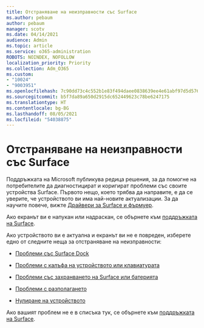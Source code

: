 ```yaml
---
title: Отстраняване на неизправности със Surface
ms.author: pebaum
author: pebaum
manager: scotv
ms.date: 04/14/2021
audience: Admin
ms.topic: article
ms.service: o365-administration
ROBOTS: NOINDEX, NOFOLLOW
localization_priority: Priority
ms.collection: Adm_O365
ms.custom:
- "10024"
- "9003951"
ms.openlocfilehash: 7c90dd73c4c552b1e83f494daee0838639ee4e61abf97d5d576f88ded9a4c631
ms.sourcegitcommit: b5f7da89a650d2915dc652449623c78be6247175
ms.translationtype: HT
ms.contentlocale: bg-BG
ms.lasthandoff: 08/05/2021
ms.locfileid: "54038875"
---
```

# <a name="troubleshoot-surface"></a>Отстраняване на неизправности със Surface

Поддръжката на Microsoft публикува редица решения, за да помогне на потребителите да диагностицират и коригират проблеми със своите устройства Surface. Първото нещо, което трябва да направите, е да се уверите, че устройството ви има най-новите актуализации. За да научите повече, вижте [Драйвери за Surface и фърмуер](https://docs.microsoft.com/surface/support-solutions-surface#surface-drivers-and-firmware).

Ако екранът ви е напукан или надраскан, се обърнете към [поддръжката на Surface](https://docs.microsoft.com/surface/contact-surface-support?tabs=online).

Ако устройството ви е актуална и екранът ви не е повреден, изберете едно от следните неща за отстраняване на неизправности:
 
- [Проблеми със Surface Dock](https://docs.microsoft.com/surface/support-solutions-surface#surface-dock-issues)
 
- [Проблеми с калъфа на устройството или клавиатурата](https://support.microsoft.com/sbs/surface/troubleshoot-your-surface-type-cover-or-keyboard-5b7ed1a7-bedd-5164-94a7-87f8e95df3fe?)
 
- [Проблеми със захранването на Surface или батерията](https://docs.microsoft.com/surface/support-solutions-surface#surface-power-or-battery-issues)
 
- [Проблеми с разполагането](https://docs.microsoft.com/surface/support-solutions-surface#deployment-issues)
 
- [Нулиране на устройството](https://docs.microsoft.com/surface/support-solutions-surface#reset-device)

Ако вашият проблем не е в списъка тук, се обърнете към [поддръжката на Surface](https://docs.microsoft.com/surface/contact-surface-support?tabs=online).

